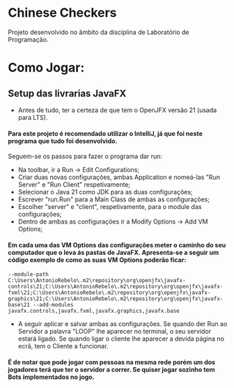 
# Chinese Checkers

Projeto desenvolvido no âmbito da disciplina de Laboratório de Programação.

# Como Jogar:

## Setup das livrarias JavaFX

- Antes de tudo, ter a certeza de que tem o OpenJFX versão 21 (usada para LTS).

#### Para este projeto é recomendado utilizar o IntelliJ, já que foi neste programa que tudo foi desenvolvido.

Seguem-se os passos para fazer o programa dar run:

- Na toolbar, ir a Run -> Edit Configurations;
- Criar duas novas configurações, ambas Application e nomeá-las "Run Server" e "Run Client" respetivamente;
- Selecionar o Java 21 como JDK para as duas configurações;
- Escrever "run.Run" para a Main Class de ambas as configurações;
- Escolher "server" e "client", respetivamente, para o module das configurações;
- Dentro de ambas as configurações ir a Modify Options -> Add VM Options;

 #### Em cada uma das VM Options das configurações meter o caminho do seu computador que o leva ás pastas de JavaFX. Apresenta-se a seguir um código exemplo de como as suas VM Options poderão ficar:


```--module-path C:\Users\AntonioRebelo\.m2\repository\org\openjfx\javafx-controls\21;C:\Users\AntonioRebelo\.m2\repository\org\openjfx\javafx-fxml\21;C:\Users\AntonioRebelo\.m2\repository\org\openjfx\javafx-graphics\21;C:\Users\AntonioRebelo\.m2\repository\org\openjfx\javafx-base\21 --add-modules javafx.controls,javafx.fxml,javafx.graphics,javafx.base```

- A seguir aplicar e salvar ambas as configurações. Se quando der Run ao Servidor a palavra "LOOP" lhe aparecer no terminal, o seu servidor estará ligado. Se quando ligar o cliente lhe aparecer a devida página no ecrâ, tem o Cliente a funcionar.

#### É de notar que pode jogar com pessoas na mesma rede porém um dos jogadores terá que ter o servidor a correr. Se quiser jogar sozinho tem Bots implementados no jogo.
